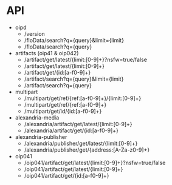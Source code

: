API
=

- oipd
  - /version
  - /floData/search?q={query}&limit={limit}
  - /floData/search?q={query}
- artifacts (oip41 & oip042)
  - /artifact/get/latest/{limit:[0-9]+}?nsfw=true/false
  - /artifact/get/latest/{limit:[0-9]+}
  - /artifact/get/{id:[a-f0-9]+}
  - /artifact/search?q={query}&limit={limit}
  - /artifact/search?q={query}
- multipart
  - /multipart/get/ref/{ref:[a-f0-9]+}/{limit:[0-9]+}
  - /multipart/get/ref/{ref:[a-f0-9]+}
  - /multipart/get/id/{id:[a-f0-9]+}
- alexandria-media
  - /alexandria/artifact/get/latest/{limit:[0-9]+}
  - /alexandria/artifact/get/{id:[a-f0-9]+}
- alexandria-publisher
  - /alexandria/publisher/get/latest/{limit:[0-9]+}
  - /alexandria/publisher/get/{address:[A-Za-z0-9]+}
- oip041
  - /oip041/artifact/get/latest/{limit:[0-9]+}?nsfw=true/false
  - /oip041/artifact/get/latest/{limit:[0-9]+}
  - /oip041/artifact/get/{id:[a-f0-9]+}